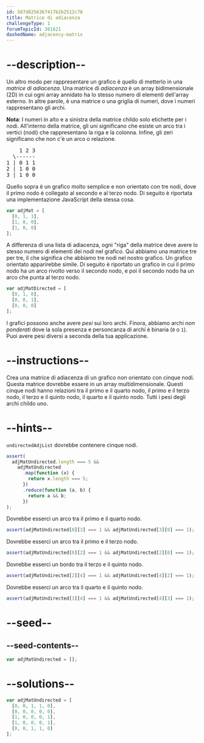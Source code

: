 ```yaml
---
id: 587d8256367417b2b2512c78
title: Matrice di adiacenza
challengeType: 1
forumTopicId: 301621
dashedName: adjacency-matrix
---
```


# --description--

Un altro modo per rappresentare un grafico è quello di metterlo in una <dfn>matrice di adiacenza</dfn>. Una matrice di <dfn>adiacenza</dfn> è un array bidimensionale (2D) in cui ogni array annidato ha lo stesso numero di elementi dell'array esterno. In altre parole, è una matrice o una griglia di numeri, dove i numeri rappresentano gli archi.

**Nota**: I numeri in alto e a sinistra della matrice childo solo etichette per i nodi. All'interno della matrice, gli uni significano che esiste un arco tra i vertici (nodi) che rappresentano la riga e la colonna. Infine, gli zeri significano che non c'è un arco o relazione.

<pre>
    1 2 3
  \------
1 | 0 1 1
2 | 1 0 0
3 | 1 0 0
</pre>

Quello sopra è un grafico molto semplice e non orientato con tre nodi, dove il primo nodo è collegato al secondo e al terzo nodo. Di seguito è riportata una implementazione JavaScript della stessa cosa.

```js
var adjMat = [
  [0, 1, 1],
  [1, 0, 0],
  [1, 0, 0]
];
```

A differenza di una lista di adiacenza, ogni "riga" della matrice deve avere lo stesso numero di elementi dei nodi nel grafico. Qui abbiamo una matrice tre per tre, il che significa che abbiamo tre nodi nel nostro grafico. Un grafico orientato apparirebbe simile. Di seguito è riportato un grafico in cui il primo nodo ha un arco rivolto verso il secondo nodo, e poi il secondo nodo ha un arco che punta al terzo nodo.

```js
var adjMatDirected = [
  [0, 1, 0],
  [0, 0, 1],
  [0, 0, 0]
];
```

I grafici possono anche avere <dfn>pesi</dfn> sui loro archi. Finora, abbiamo archi <dfn>non ponderati</dfn> dove la sola presenza e personcanza di archi è binaria (`0` o `1`). Puoi avere pesi diversi a seconda della tua applicazione.

# --instructions--

Crea una matrice di adiacenza di un grafico non orientato con cinque nodi. Questa matrice dovrebbe essere in un array multidimensionale. Questi cinque nodi hanno relazioni tra il primo e il quarto nodo, il primo e il terzo nodo, il terzo e il quinto nodo, il quarto e il quinto nodo. Tutti i pesi degli archi childo uno.

# --hints--

`undirectedAdjList` dovrebbe contenere cinque nodi.

```js
assert(
  adjMatUndirected.length === 5 &&
    adjMatUndirected
      .map(function (x) {
        return x.length === 5;
      })
      .reduce(function (a, b) {
        return a && b;
      })
);
```

Dovrebbe esserci un arco tra il primo e il quarto nodo.

```js
assert(adjMatUndirected[0][3] === 1 && adjMatUndirected[3][0] === 1);
```

Dovrebbe esserci un arco tra il primo e il terzo nodo.

```js
assert(adjMatUndirected[0][2] === 1 && adjMatUndirected[2][0] === 1);
```

Dovrebbe esserci un bordo tra il terzo e il quinto nodo.

```js
assert(adjMatUndirected[2][4] === 1 && adjMatUndirected[4][2] === 1);
```

Dovrebbe esserci un arco tra il quarto e il quinto nodo.

```js
assert(adjMatUndirected[3][4] === 1 && adjMatUndirected[4][3] === 1);
```

# --seed--

## --seed-contents--

```js
var adjMatUndirected = [];
```

# --solutions--

```js
var adjMatUndirected = [
  [0, 0, 1, 1, 0],
  [0, 0, 0, 0, 0],
  [1, 0, 0, 0, 1],
  [1, 0, 0, 0, 1],
  [0, 0, 1, 1, 0]
];
```
